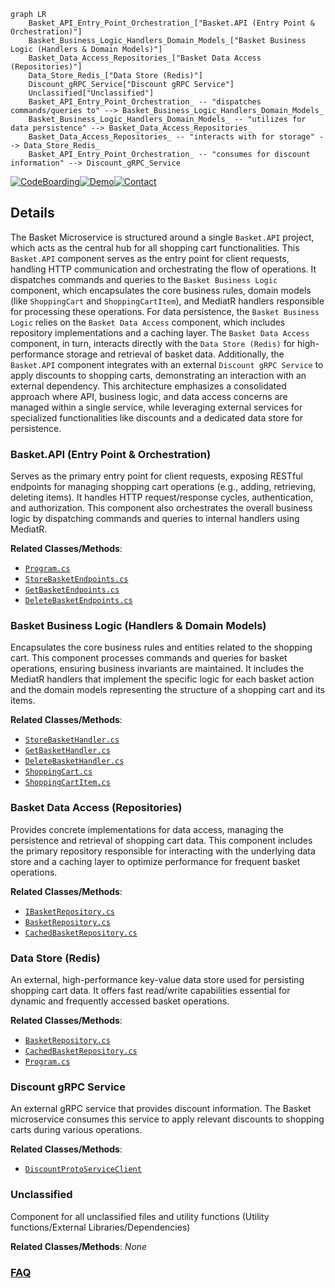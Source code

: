 ```mermaid
graph LR
    Basket_API_Entry_Point_Orchestration_["Basket.API (Entry Point & Orchestration)"]
    Basket_Business_Logic_Handlers_Domain_Models_["Basket Business Logic (Handlers & Domain Models)"]
    Basket_Data_Access_Repositories_["Basket Data Access (Repositories)"]
    Data_Store_Redis_["Data Store (Redis)"]
    Discount_gRPC_Service["Discount gRPC Service"]
    Unclassified["Unclassified"]
    Basket_API_Entry_Point_Orchestration_ -- "dispatches commands/queries to" --> Basket_Business_Logic_Handlers_Domain_Models_
    Basket_Business_Logic_Handlers_Domain_Models_ -- "utilizes for data persistence" --> Basket_Data_Access_Repositories_
    Basket_Data_Access_Repositories_ -- "interacts with for storage" --> Data_Store_Redis_
    Basket_API_Entry_Point_Orchestration_ -- "consumes for discount information" --> Discount_gRPC_Service
```

[![CodeBoarding](https://img.shields.io/badge/Generated%20by-CodeBoarding-9cf?style=flat-square)](https://github.com/CodeBoarding/CodeBoarding)[![Demo](https://img.shields.io/badge/Try%20our-Demo-blue?style=flat-square)](https://www.codeboarding.org/diagrams)[![Contact](https://img.shields.io/badge/Contact%20us%20-%20contact@codeboarding.org-lightgrey?style=flat-square)](mailto:contact@codeboarding.org)

## Details

The Basket Microservice is structured around a single `Basket.API` project, which acts as the central hub for all shopping cart functionalities. This `Basket.API` component serves as the entry point for client requests, handling HTTP communication and orchestrating the flow of operations. It dispatches commands and queries to the `Basket Business Logic` component, which encapsulates the core business rules, domain models (like `ShoppingCart` and `ShoppingCartItem`), and MediatR handlers responsible for processing these operations. For data persistence, the `Basket Business Logic` relies on the `Basket Data Access` component, which includes repository implementations and a caching layer. The `Basket Data Access` component, in turn, interacts directly with the `Data Store (Redis)` for high-performance storage and retrieval of basket data. Additionally, the `Basket.API` component integrates with an external `Discount gRPC Service` to apply discounts to shopping carts, demonstrating an interaction with an external dependency. This architecture emphasizes a consolidated approach where API, business logic, and data access concerns are managed within a single service, while leveraging external services for specialized functionalities like discounts and a dedicated data store for persistence.

### Basket.API (Entry Point & Orchestration)
Serves as the primary entry point for client requests, exposing RESTful endpoints for managing shopping cart operations (e.g., adding, retrieving, deleting items). It handles HTTP request/response cycles, authentication, and authorization. This component also orchestrates the overall business logic by dispatching commands and queries to internal handlers using MediatR.


**Related Classes/Methods**:

- <a href="https://github.com/HanyGoda/EShopMicroservices/blob/mainsrc/Services/Basket/Basket.API/Program.cs" target="_blank" rel="noopener noreferrer">`Program.cs`</a>
- <a href="https://github.com/HanyGoda/EShopMicroservices/blob/mainsrc/Services/Basket/Basket.API/Basket/StoreBasket/StoreBasketEndpoints.cs" target="_blank" rel="noopener noreferrer">`StoreBasketEndpoints.cs`</a>
- <a href="https://github.com/HanyGoda/EShopMicroservices/blob/mainsrc/Services/Basket/Basket.API/Basket/GetBasket/GetBasketEndpoints.cs" target="_blank" rel="noopener noreferrer">`GetBasketEndpoints.cs`</a>
- <a href="https://github.com/HanyGoda/EShopMicroservices/blob/mainsrc/Services/Basket/Basket.API/Basket/DeleteBasket/DeleteBasketEndpoints.cs" target="_blank" rel="noopener noreferrer">`DeleteBasketEndpoints.cs`</a>


### Basket Business Logic (Handlers & Domain Models)
Encapsulates the core business rules and entities related to the shopping cart. This component processes commands and queries for basket operations, ensuring business invariants are maintained. It includes the MediatR handlers that implement the specific logic for each basket action and the domain models representing the structure of a shopping cart and its items.


**Related Classes/Methods**:

- <a href="https://github.com/HanyGoda/EShopMicroservices/blob/mainsrc/Services/Basket/Basket.API/Basket/StoreBasket/StoreBasketHandler.cs" target="_blank" rel="noopener noreferrer">`StoreBasketHandler.cs`</a>
- <a href="https://github.com/HanyGoda/EShopMicroservices/blob/mainsrc/Services/Basket/Basket.API/Basket/GetBasket/GetBasketHandler.cs" target="_blank" rel="noopener noreferrer">`GetBasketHandler.cs`</a>
- <a href="https://github.com/HanyGoda/EShopMicroservices/blob/mainsrc/Services/Basket/Basket.API/Basket/DeleteBasket/DeleteBasketHandler.cs" target="_blank" rel="noopener noreferrer">`DeleteBasketHandler.cs`</a>
- <a href="https://github.com/HanyGoda/EShopMicroservices/blob/mainsrc/Services/Basket/Basket.API/Models/ShoppingCart.cs" target="_blank" rel="noopener noreferrer">`ShoppingCart.cs`</a>
- <a href="https://github.com/HanyGoda/EShopMicroservices/blob/mainsrc/Services/Basket/Basket.API/Models/ShoppingCartItem.cs" target="_blank" rel="noopener noreferrer">`ShoppingCartItem.cs`</a>


### Basket Data Access (Repositories)
Provides concrete implementations for data access, managing the persistence and retrieval of shopping cart data. This component includes the primary repository responsible for interacting with the underlying data store and a caching layer to optimize performance for frequent basket operations.


**Related Classes/Methods**:

- <a href="https://github.com/HanyGoda/EShopMicroservices/blob/mainsrc/Services/Basket/Basket.API/Data/IBasketRepository.cs" target="_blank" rel="noopener noreferrer">`IBasketRepository.cs`</a>
- <a href="https://github.com/HanyGoda/EShopMicroservices/blob/mainsrc/Services/Basket/Basket.API/Data/BasketRepository.cs" target="_blank" rel="noopener noreferrer">`BasketRepository.cs`</a>
- <a href="https://github.com/HanyGoda/EShopMicroservices/blob/mainsrc/Services/Basket/Basket.API/Data/CachedBasketRepository.cs" target="_blank" rel="noopener noreferrer">`CachedBasketRepository.cs`</a>


### Data Store (Redis)
An external, high-performance key-value data store used for persisting shopping cart data. It offers fast read/write capabilities essential for dynamic and frequently accessed basket operations.


**Related Classes/Methods**:

- <a href="https://github.com/HanyGoda/EShopMicroservices/blob/mainsrc/Services/Basket/Basket.API/Data/BasketRepository.cs" target="_blank" rel="noopener noreferrer">`BasketRepository.cs`</a>
- <a href="https://github.com/HanyGoda/EShopMicroservices/blob/mainsrc/Services/Basket/Basket.API/Data/CachedBasketRepository.cs" target="_blank" rel="noopener noreferrer">`CachedBasketRepository.cs`</a>
- <a href="https://github.com/HanyGoda/EShopMicroservices/blob/mainsrc/Services/Basket/Basket.API/Program.cs" target="_blank" rel="noopener noreferrer">`Program.cs`</a>


### Discount gRPC Service
An external gRPC service that provides discount information. The Basket microservice consumes this service to apply relevant discounts to shopping carts during various operations.


**Related Classes/Methods**:

- <a href="https://github.com/HanyGoda/EShopMicroservices/blob/mainsrc/Services/Basket/Basket.API/Program.cs" target="_blank" rel="noopener noreferrer">`DiscountProtoServiceClient`</a>


### Unclassified
Component for all unclassified files and utility functions (Utility functions/External Libraries/Dependencies)


**Related Classes/Methods**: _None_



### [FAQ](https://github.com/CodeBoarding/GeneratedOnBoardings/tree/main?tab=readme-ov-file#faq)